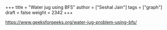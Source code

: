 +++
title = "Water jug using BFS"
author = ["Seshal Jain"]
tags = ["graph"]
draft = false
weight = 2342
+++

<https://www.geeksforgeeks.org/water-jug-problem-using-bfs/>
